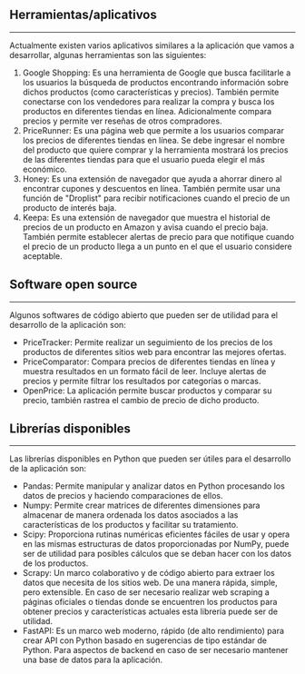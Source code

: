 ## Herramientas/aplicativos
 ---
Actualmente existen varios aplicativos similares a la aplicación que vamos a desarrollar, algunas herramientas son las siguientes:
1. Google Shopping: Es una herramienta de Google que busca facilitarle a los usuarios la búsqueda de productos encontrando información sobre dichos productos (como características y precios). También permite conectarse con los vendedores para realizar la compra y busca los productos en diferentes tiendas en línea. Adicionalmente compara precios y permite ver reseñas de otros compradores.
2. PriceRunner: Es una página web que permite a los usuarios comparar los precios de diferentes tiendas en línea. Se debe ingresar el nombre del producto que quiere comprar y la herramienta mostrará los precios de las diferentes tiendas para que el usuario pueda elegir el más económico.
3. Honey: Es una extensión de navegador que ayuda a ahorrar dinero al encontrar cupones y descuentos en línea. También permite usar una función de "Droplist" para recibir notificaciones cuando el precio de un producto de interés baja.
4. Keepa: Es una extensión de navegador que muestra el historial de precios de un producto en Amazon y avisa cuando el precio baja. También permite establecer alertas de precio para que notifique cuando el precio de un producto llega a un punto en el que el usuario considere aceptable.


 ## Software open source
 ---
Algunos softwares de código abierto que pueden ser de utilidad para el desarrollo de la aplicación son:
- PriceTracker: Permite realizar un seguimiento de los precios de los productos de diferentes sitios web para encontrar las mejores ofertas.
- PriceComparator: Compara precios de diferentes tiendas en línea y muestra resultados en un formato fácil de leer. Incluye alertas de precios y permite filtrar los resultados por categorías o marcas.
- OpenPrice: La aplicación permite buscar productos y comparar su precio, también rastrea el cambio de precio de dicho producto.

 ## Librerías disponibles
 ---
Las librerías disponibles en Python que pueden ser útiles para el desarrollo de la aplicación son:
- Pandas: Permite manipular y analizar datos en Python procesando los datos de precios y haciendo comparaciones de ellos.
- Numpy: Permite crear matrices de diferentes dimensiones para almacenar de manera ordenada los datos asociados a las características de los productos y facilitar su tratamiento.
- Scipy: Proporciona rutinas numéricas eficientes fáciles de usar y opera en las mismas estructuras de datos proporcionadas por NumPy, puede ser de utilidad para posibles cálculos que se deban hacer con los datos de los productos.
- Scrapy:  Un marco colaborativo y de código abierto para extraer los datos que necesita de los sitios web. De una manera rápida, simple, pero extensible. En caso de ser necesario realizar web scraping a páginas oficiales o tiendas donde se encuentren los productos para obtener precios y características actuales esta librería puede ser de utilidad.
- FastAPI: Es un marco web moderno, rápido (de alto rendimiento) para crear API con Python basado en sugerencias de tipo estándar de Python. Para aspectos de backend en caso de ser necesario mantener una base de datos para la aplicación.